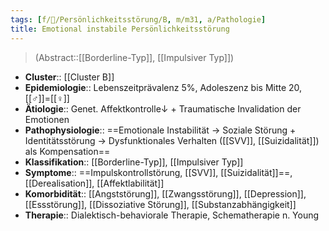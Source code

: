 ```yaml
---
tags: [f/💭/Persönlichkeitsstörung/B, m/m31, a/Pathologie]
title: Emotional instabile Persönlichkeitsstörung
---
```

> (Abstract::[[Borderline-Typ]], [[Impulsiver Typ]])
- **Cluster**:: [[Cluster B]]
- **Epidemiologie**:: Lebenszeitprävalenz 5%, Adoleszenz bis Mitte 20, [[♂]]=[[♀]]
- **Ätiologie**:: Genet. Affektkontrolle↓ + Traumatische Invalidation der Emotionen
- **Pathophysiologie**:: ==Emotionale Instabilität → Soziale Störung + Identitätsstörung → Dysfunktionales Verhalten ([[SVV]], [[Suizidalität]]) als Kompensation==
- **Klassifikation**:: [[Borderline-Typ]], [[Impulsiver Typ]]
- **Symptome**:: ==Impulskontrollstörung, [[SVV]], [[Suizidalität]]==, [[Derealisation]], [[Affektlabilität]]
- **Komorbidität**:: [[Angststörung]], [[Zwangsstörung]], [[Depression]], [[Essstörung]], [[Dissoziative Störung]], [[Substanzabhängigkeit]]
- **Therapie**:: Dialektisch-behaviorale Therapie, Schematherapie n. Young